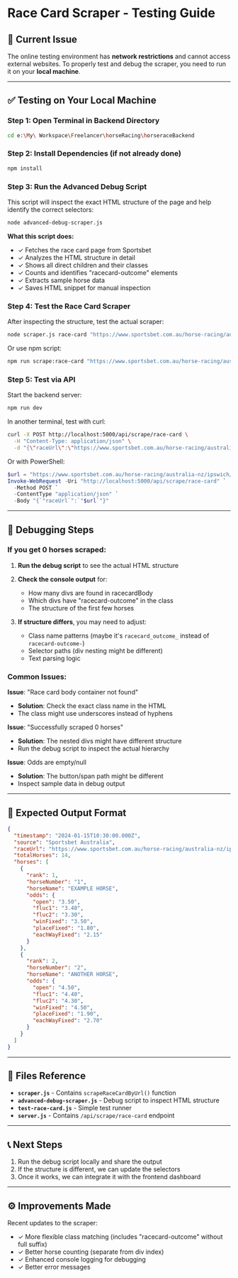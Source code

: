 # Race Card Scraper - Testing Guide

## 🔴 Current Issue

The online testing environment has **network restrictions** and cannot access external websites. To properly test and debug the scraper, you need to run it on your **local machine**.

---

## ✅ Testing on Your Local Machine

### Step 1: Open Terminal in Backend Directory
```bash
cd e:\My\ Workspace\Freelancer\horseRacing\horseraceBackend
```

### Step 2: Install Dependencies (if not already done)
```bash
npm install
```

### Step 3: Run the Advanced Debug Script

This script will inspect the exact HTML structure of the page and help identify the correct selectors:

```bash
node advanced-debug-scraper.js
```

**What this script does:**
- ✓ Fetches the race card page from Sportsbet
- ✓ Analyzes the HTML structure in detail
- ✓ Shows all direct children and their classes
- ✓ Counts and identifies "racecard-outcome" elements
- ✓ Extracts sample horse data
- ✓ Saves HTML snippet for manual inspection

### Step 4: Test the Race Card Scraper

After inspecting the structure, test the actual scraper:

```bash
node scraper.js race-card "https://www.sportsbet.com.au/horse-racing/australia-nz/ipswich/race-3-9733774"
```

Or use npm script:
```bash
npm run scrape:race-card "https://www.sportsbet.com.au/horse-racing/australia-nz/ipswich/race-3-9733774"
```

### Step 5: Test via API

Start the backend server:
```bash
npm run dev
```

In another terminal, test with curl:
```bash
curl -X POST http://localhost:5000/api/scrape/race-card \
  -H "Content-Type: application/json" \
  -d "{\"raceUrl\":\"https://www.sportsbet.com.au/horse-racing/australia-nz/ipswich/race-3-9733774\"}"
```

Or with PowerShell:
```powershell
$url = "https://www.sportsbet.com.au/horse-racing/australia-nz/ipswich/race-3-9733774"
Invoke-WebRequest -Uri "http://localhost:5000/api/scrape/race-card" `
  -Method POST `
  -ContentType "application/json" `
  -Body "{`"raceUrl`":`"$url`"}"
```

---

## 🐛 Debugging Steps

### If you get 0 horses scraped:

1. **Run the debug script** to see the actual HTML structure
2. **Check the console output** for:
   - How many divs are found in racecardBody
   - Which divs have "racecard-outcome" in the class
   - The structure of the first few horses

3. **If structure differs**, you may need to adjust:
   - Class name patterns (maybe it's `racecard_outcome_` instead of `racecard-outcome-`)
   - Selector paths (div nesting might be different)
   - Text parsing logic

### Common Issues:

**Issue**: "Race card body container not found"
- **Solution**: Check the exact class name in the HTML
- The class might use underscores instead of hyphens

**Issue**: "Successfully scraped 0 horses"
- **Solution**: The nested divs might have different structure
- Run the debug script to inspect the actual hierarchy

**Issue**: Odds are empty/null
- **Solution**: The button/span path might be different
- Inspect sample data in debug output

---

## 📝 Expected Output Format

```json
{
  "timestamp": "2024-01-15T10:30:00.000Z",
  "source": "Sportsbet Australia",
  "raceUrl": "https://www.sportsbet.com.au/horse-racing/australia-nz/ipswich/race-3-9733774",
  "totalHorses": 14,
  "horses": [
    {
      "rank": 1,
      "horseNumber": "1",
      "horseName": "EXAMPLE HORSE",
      "odds": {
        "open": "3.50",
        "fluc1": "3.40",
        "fluc2": "3.30",
        "winFixed": "3.50",
        "placeFixed": "1.80",
        "eachWayFixed": "2.15"
      }
    },
    {
      "rank": 2,
      "horseNumber": "2",
      "horseName": "ANOTHER HORSE",
      "odds": {
        "open": "4.50",
        "fluc1": "4.40",
        "fluc2": "4.30",
        "winFixed": "4.50",
        "placeFixed": "1.90",
        "eachWayFixed": "2.70"
      }
    }
  ]
}
```

---

## 🔧 Files Reference

- **`scraper.js`** - Contains `scrapeRaceCardByUrl()` function
- **`advanced-debug-scraper.js`** - Debug script to inspect HTML structure
- **`test-race-card.js`** - Simple test runner
- **`server.js`** - Contains `/api/scrape/race-card` endpoint

---

## 📞 Next Steps

1. Run the debug script locally and share the output
2. If the structure is different, we can update the selectors
3. Once it works, we can integrate it with the frontend dashboard

---

## ⚙️ Improvements Made

Recent updates to the scraper:
- ✓ More flexible class matching (includes "racecard-outcome" without full suffix)
- ✓ Better horse counting (separate from div index)
- ✓ Enhanced console logging for debugging
- ✓ Better error messages
